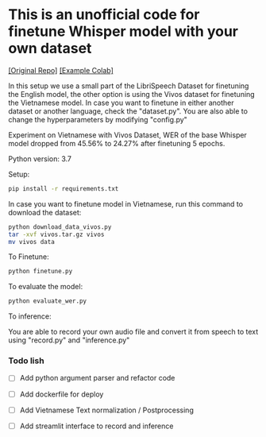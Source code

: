 # This is an unofficial code for finetune Whisper model with your own dataset
[[Original Repo]](https://github.com/openai/whisper) 
[[Example Colab]](https://colab.research.google.com/drive/1aXj6ssi_y3qow-h6M8M1Q5tFgHE0n3UP?usp=sharing)

In this setup we use a small part of the LibriSpeech Dataset for finetuning the English model, the other option is using the Vivos dataset for finetuning the Vietnamese model. In case you want to finetune in either another dataset or another language, check the "dataset.py". You are also able to change the hyperparameters by modifying "config.py"

Experiment on Vietnamese with Vivos Dataset, WER of the base Whisper model dropped from 45.56% to 24.27% after finetuning 5 epochs.

Python version: 3.7

Setup:
```bash
pip install -r requirements.txt
```
In case you want to finetune model in Vietnamese, run this command to download the dataset:
```bash
python download_data_vivos.py
tar -xvf vivos.tar.gz vivos
mv vivos data
```

To Finetune:
```bash
python finetune.py
```
To evaluate the model:
```bash
python evaluate_wer.py
```

To inference:

You are able to record your own audio file and convert it from speech to text using "record.py" and "inference.py"

### Todo lish
- [ ] Add python argument parser and refactor code
- [ ] Add dockerfile for deploy
- [ ] Add Vietnamese Text normalization / Postprocessing
- [ ] Add streamlit interface to record and inference

